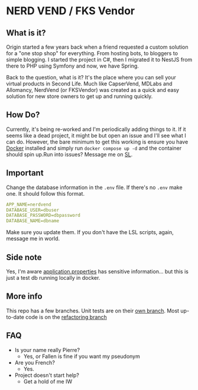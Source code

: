 # NERD VEND / FKS Vendor

## What is it?

Origin started a few years back when a friend requested a custom solution for a "one stop shop" for everything.
From hosting bots, to bloggers to simple blogging. I started the project in C#, then I migrated it to NestJS from there
to PHP using Symfony and now, we have Spring.

Back to the question, what is it? It's the place where you can sell your virtual products in Second Life. Much like
CapserVend, MDLabs and Allomancy, NerdVend (or FKSVendor) was created as a quick and easy solution for new store owners
to get up and running quickly.

## How Do?

Currently, it's being re-worked and I'm periodically adding things to it. If it seems like a dead project, it might be
but open an issue and I'll see what I can do. However, the bare minimum to get this working is ensure you
have [Docker]() installed and simply run `docker compose up -d` and the container should spin up.Run into issues?
Message me on [SL](https://www.secondlife.com/).

## Important

Change the database information in the `.env` file. If there's no `.env` make one. It should follow this format.

```yaml
APP_NAME=nerdvend
DATABASE_USER=dbuser
DATABASE_PASSWORD=dbpassword
DATABASE_NAME=dbname
```

Make sure you update them.
If you don't have the LSL scripts, again, message me in world.

## Side note

Yes, I'm
aware [application.properties](https://github.com/afallenhope/java-spring-fksvendor/blob/main/src/main/resources/application.properties)
has sensitive information... but this is just a test db running locally in docker.

## More info

This repo has a few branches. Unit tests are on
their [own branch](https://github.com/afallenhope/java-spring-fksvendor/tree/unit-tests). Most up-to-date code is on
the [refactoring branch](https://github.com/afallenhope/java-spring-fksvendor/tree/refactoring)

## FAQ
- Is your name really Pierre?
  - Yes, or Fallen is fine if you want my pseudonym
- Are you French?
  - Yes.
- Project doesn't start help?
  - Get a hold of me IW 